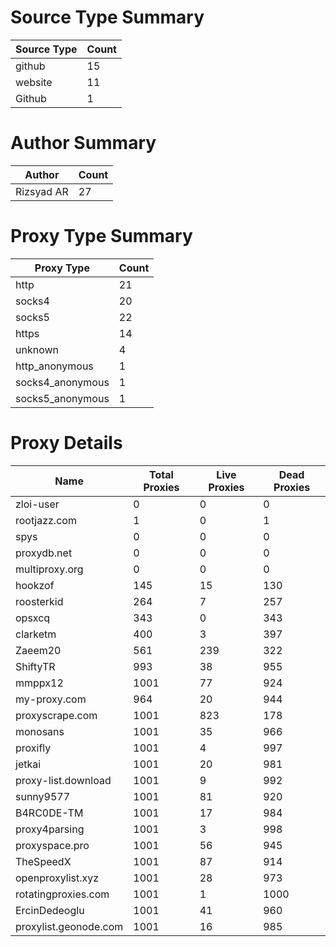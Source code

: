# Source Type Summary

| Source Type | Count |
|-------------|-------|
| github | 15 |
| website | 11 |
| Github | 1 |


# Author Summary

| Author | Count |
|--------|-------|
| Rizsyad AR | 27 |


# Proxy Type Summary

| Proxy Type | Count |
|------------|-------|
| http | 21 |
| socks4 | 20 |
| socks5 | 22 |
| https | 14 |
| unknown | 4 |
| http_anonymous | 1 |
| socks4_anonymous | 1 |
| socks5_anonymous | 1 |


# Proxy Details

| Name | Total Proxies | Live Proxies | Dead Proxies |
|------|---------------|--------------|---------------|
| zloi-user | 0 | 0 | 0 |
| rootjazz.com | 1 | 0 | 1 |
| spys | 0 | 0 | 0 |
| proxydb.net | 0 | 0 | 0 |
| multiproxy.org | 0 | 0 | 0 |
| hookzof | 145 | 15 | 130 |
| roosterkid | 264 | 7 | 257 |
| opsxcq | 343 | 0 | 343 |
| clarketm | 400 | 3 | 397 |
| Zaeem20 | 561 | 239 | 322 |
| ShiftyTR | 993 | 38 | 955 |
| mmppx12 | 1001 | 77 | 924 |
| my-proxy.com | 964 | 20 | 944 |
| proxyscrape.com | 1001 | 823 | 178 |
| monosans | 1001 | 35 | 966 |
| proxifly | 1001 | 4 | 997 |
| jetkai | 1001 | 20 | 981 |
| proxy-list.download | 1001 | 9 | 992 |
| sunny9577 | 1001 | 81 | 920 |
| B4RC0DE-TM | 1001 | 17 | 984 |
| proxy4parsing | 1001 | 3 | 998 |
| proxyspace.pro | 1001 | 56 | 945 |
| TheSpeedX | 1001 | 87 | 914 |
| openproxylist.xyz | 1001 | 28 | 973 |
| rotatingproxies.com | 1001 | 1 | 1000 |
| ErcinDedeoglu | 1001 | 41 | 960 |
| proxylist.geonode.com | 1001 | 16 | 985 |

